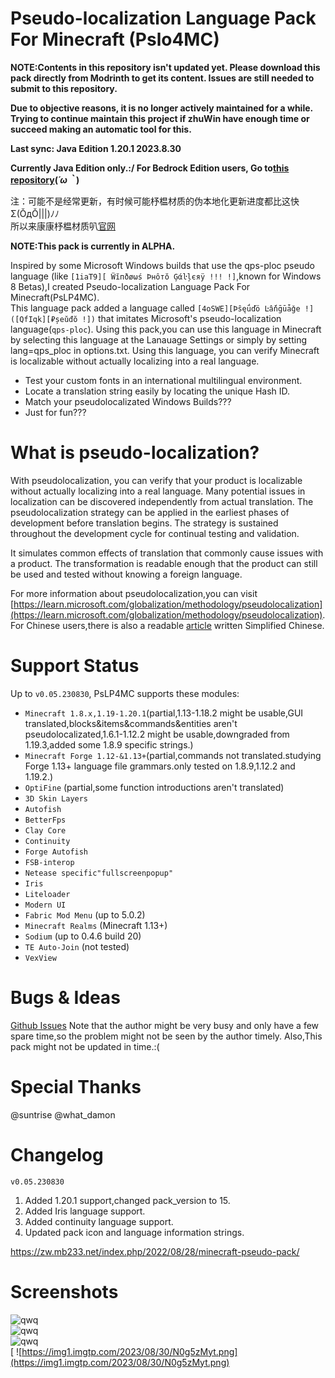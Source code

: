 # Pseudo-localization Language Pack For Minecraft (Pslo4MC)

**NOTE:Contents in this repository isn't updated yet. Please download this pack directly from Modrinth to get its content. Issues are still needed to submit to this repository.**

**Due to objective reasons, it is no longer actively maintained for a while. Trying to continue maintain this project if zhuWin have enough time or succeed making an automatic tool for this.**

**Last sync: Java Edition 1.20.1 2023.8.30**

**Currently Java Edition only.:/ For Bedrock Edition users, Go to[this repository](https://github.com/SomethingWasWrong-David/MinecraftBE-Pseudo-LanguagePack/blob/main/README.md)(⁠*⁠´⁠ω⁠｀⁠*⁠)**

注：可能不是经常更新，有时候可能杼榅材质的伪本地化更新进度都比这快Σ(ŎдŎ|||)ﾉﾉ<br>所以来康康杼榅材质叭[官网](https://zwpurepvp.mysxl.cn)


**NOTE:This pack is currently in ALPHA.**


Inspired by some Microsoft Windows builds that use the qps-ploc pseudo language (like `[1iaT9][ Ẅĭпðøωś Þнôтŏ Ģάŀļєяÿ !!! !]`,known for Windows 8 Betas),I created Pseudo-localization Language Pack For Minecraft(PsLP4MC).<br>
This language pack added a language called `[4oSWE][Þŝęǘďö Ŀấňḡūǡǧe !]([QfIqk][₽șeǔđŏ !])` that imitates Microsoft's pseudo-localization language(`qps-ploc`).
Using this pack,you can use this language in Minecraft by selecting this language at the Lanauage Settings or simply by setting lang=qps_ploc in options.txt.
Using this language, you can verify Minecraft is localizable without actually localizing into a real language.
<br>
* Test your custom fonts in an international multilingual environment.
* Locate a translation string easily by locating the unique Hash ID.
* Match your pseudolocalizated Windows Builds???
* Just for fun???

# What is pseudo-localization?

With pseudolocalization, you can verify that your product is localizable without actually localizing into a real language. Many potential issues in localization can be discovered independently from actual translation. The pseudolocalization strategy can be applied in the earliest phases of development before translation begins. The strategy is sustained throughout the development cycle for continual testing and validation.

It simulates common effects of translation that commonly cause issues with a product. The transformation is readable enough that the product can still be used and tested without knowing a foreign language.

For more information about pseudolocalization,you can visit [https://learn.microsoft.com/globalization/methodology/pseudolocalization](https://learn.microsoft.com/globalization/methodology/pseudolocalization).
For Chinese users,there is also a readable [article]([https://www.bilibili.com/read/cv18226873) written Simplified Chinese.

# Support Status
Up to `v0.05.230830`, PsLP4MC supports these modules:


* `Minecraft 1.8.x,1.19-1.20.1`(partial,1.13-1.18.2 might be usable,GUI translated,blocks&items&commands&entities aren't pseudolocalizated,1.6.1-1.12.2 might be usable,downgraded from 1.19.3,added some 1.8.9 specific strings.)
* `Minecraft Forge 1.12-&1.13+`(partial,commands not translated.studying Forge 1.13+ language file grammars.only tested on 1.8.9,1.12.2 and 1.19.2.)
* `OptiFine` (partial,some function introductions aren't translated)
* `3D Skin Layers`
* `Autofish`
* `BetterFps`
* `Clay Core`
* `Continuity`
* `Forge Autofish`
* `FSB-interop`
* `Netease specific"fullscreenpopup"`
* `Iris`
* `Liteloader`
* `Modern UI`
* `Fabric Mod Menu` (up to 5.0.2)
* `Minecraft Realms` (Minecraft 1.13+)
* `Sodium` (up to 0.4.6 build 20)
* `TE Auto-Join` (not tested)
* `VexView`




# Bugs & Ideas
[Github Issues](https://github.com/zhuWin/Minecraft-Pseudo-localization-Language-Pack/issues)
Note that the author might be very busy and only have a few spare time,so the problem might not be seen by the author timely.
Also,This pack might not be updated in time.:(

# Special Thanks

@suntrise
@what_damon

# Changelog

`v0.05.230830`
1. Added 1.20.1 support,changed pack_version to 15.
2. Added Iris language support. 
3. Added continuity language support. 
4. Updated pack icon and language information strings.

https://zw.mb233.net/index.php/2022/08/28/minecraft-pseudo-pack/

# Screenshots

![qwq](https://zw.mb233.net/wp-content/uploads/2022/08/23aaf18ca1d1a780.jpg)
<br>
![qwq](http://zw.mb233.net/wp-content/uploads/2023/01/2022-12-19_07.43.10.png)
<br>
![qwq](http://zw.mb233.net/wp-content/uploads/2023/01/2022-12-25_11.10.32.png)
<br>[
![https://img1.imgtp.com/2023/08/30/N0g5zMyt.png](https://img1.imgtp.com/2023/08/30/N0g5zMyt.png)
<br>
